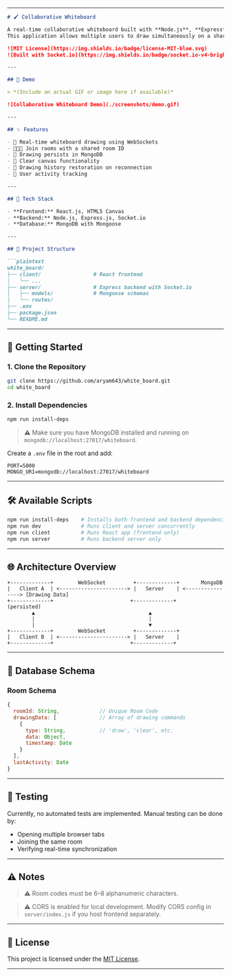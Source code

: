 
---

````markdown
# 🖌️ Collaborative Whiteboard

A real-time collaborative whiteboard built with **Node.js**, **Express**, **Socket.io**, **MongoDB**, and **React**.  
This application allows multiple users to draw simultaneously on a shared canvas with instant updates using WebSockets.

![MIT License](https://img.shields.io/badge/license-MIT-blue.svg)
![Built with Socket.io](https://img.shields.io/badge/socket.io-v4-brightgreen)

---

## 📸 Demo

> *(Include an actual GIF or image here if available)*

![Collaborative Whiteboard Demo](./screenshots/demo.gif)

---

## ✨ Features

- 🔄 Real-time whiteboard drawing using WebSockets
- 🧑‍🤝‍🧑 Join rooms with a shared room ID
- 💾 Drawing persists in MongoDB
- 🧹 Clear canvas functionality
- 📜 Drawing history restoration on reconnection
- 👤 User activity tracking

---

## 🔧 Tech Stack

- **Frontend:** React.js, HTML5 Canvas
- **Backend:** Node.js, Express.js, Socket.io
- **Database:** MongoDB with Mongoose

---

## 📂 Project Structure

```plaintext
white_board/
├── client/                 # React frontend
│   └── ...                
├── server/                 # Express backend with Socket.io
│   ├── models/             # Mongoose schemas
│   └── routes/
├── .env
├── package.json
└── README.md
````

---

## 🚀 Getting Started

### 1. Clone the Repository

```bash
git clone https://github.com/aryam643/white_board.git
cd white_board
```

### 2. Install Dependencies

```bash
npm run install-deps
```

> ⚠️ Make sure you have MongoDB installed and running on `mongodb://localhost:27017/whiteboard`.

Create a `.env` file in the root and add:

```env
PORT=5000
MONGO_URI=mongodb://localhost:27017/whiteboard
```

---

## 🛠️ Available Scripts

```bash
npm run install-deps    # Installs both frontend and backend dependencies
npm run dev             # Runs client and server concurrently
npm run client          # Runs React app (frontend only)
npm run server          # Runs backend server only
```

---

## 🌐 Architecture Overview

```plaintext
+-------------+        WebSocket         +-------------+       MongoDB
|   Client A  | <----------------------> |   Server    | <----------------> [Drawing Data]
+-------------+                         +-------------+       (persisted)
        ▲                                     ▲
        |                                     |
        |                                     ▼
+-------------+        WebSocket         +-------------+
|   Client B  | <----------------------> |   Server    |
+-------------+                         +-------------+
```

---

## 🧾 Database Schema

### Room Schema

```js
{
  roomId: String,             // Unique Room Code
  drawingData: [              // Array of drawing commands
    {
      type: String,           // 'draw', 'clear', etc.
      data: Object,
      timestamp: Date
    }
  ],
  lastActivity: Date
}
```

---

## 🧪 Testing

Currently, no automated tests are implemented.
Manual testing can be done by:

* Opening multiple browser tabs
* Joining the same room
* Verifying real-time synchronization

---

## ⚠️ Notes

> ⚠️ Room codes must be 6–8 alphanumeric characters.

> ⚠️ CORS is enabled for local development. Modify CORS config in `server/index.js` if you host frontend separately.

---

## 📜 License

This project is licensed under the [MIT License](./LICENSE).

---
